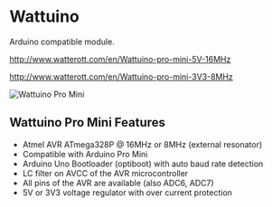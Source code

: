 # Wattuino
Arduino compatible module.

http://www.watterott.com/en/Wattuino-pro-mini-5V-16MHz

http://www.watterott.com/en/Wattuino-pro-mini-3V3-8MHz

![Wattuino Pro Mini](https://raw.github.com/watterott/wattuino/master/img/wattuino_pro_mini.jpg)


## Wattuino Pro Mini Features
* Atmel AVR ATmega328P @ 16MHz or 8MHz (external resonator)
* Compatible with Arduino Pro Mini
* Arduino Uno Bootloader (optiboot) with auto baud rate detection
* LC filter on AVCC of the AVR microcontroller
* All pins of the AVR are available (also ADC6, ADC7)
* 5V or 3V3 voltage regulator with over current protection
